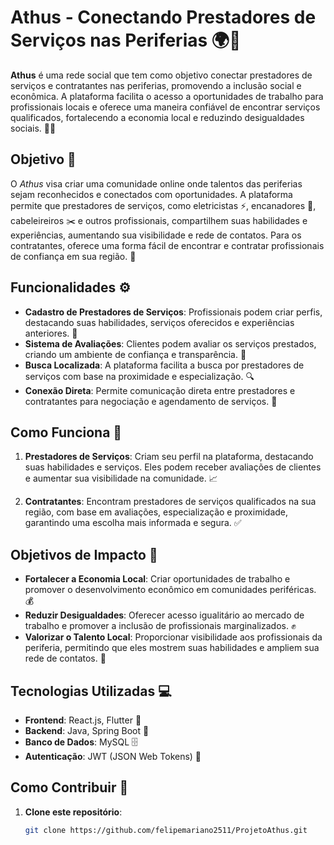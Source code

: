 # Athus - Conectando Prestadores de Serviços nas Periferias 🌍🤝

**Athus** é uma rede social que tem como objetivo conectar prestadores de serviços e contratantes nas periferias, promovendo a inclusão social e econômica. A plataforma facilita o acesso a oportunidades de trabalho para profissionais locais e oferece uma maneira confiável de encontrar serviços qualificados, fortalecendo a economia local e reduzindo desigualdades sociais. 💼💪

## Objetivo 🎯

O *Athus* visa criar uma comunidade online onde talentos das periferias sejam reconhecidos e conectados com oportunidades. A plataforma permite que prestadores de serviços, como eletricistas ⚡, encanadores 🔧, cabeleireiros ✂️ e outros profissionais, compartilhem suas habilidades e experiências, aumentando sua visibilidade e rede de contatos. Para os contratantes, oferece uma forma fácil de encontrar e contratar profissionais de confiança em sua região. 📍

## Funcionalidades ⚙️

- **Cadastro de Prestadores de Serviços**: Profissionais podem criar perfis, destacando suas habilidades, serviços oferecidos e experiências anteriores. 📝
- **Sistema de Avaliações**: Clientes podem avaliar os serviços prestados, criando um ambiente de confiança e transparência. 🌟
- **Busca Localizada**: A plataforma facilita a busca por prestadores de serviços com base na proximidade e especialização. 🔍
- **Conexão Direta**: Permite comunicação direta entre prestadores e contratantes para negociação e agendamento de serviços. 📱

## Como Funciona 🔄

1. **Prestadores de Serviços**: Criam seu perfil na plataforma, destacando suas habilidades e serviços. Eles podem receber avaliações de clientes e aumentar sua visibilidade na comunidade. 📈
   
2. **Contratantes**: Encontram prestadores de serviços qualificados na sua região, com base em avaliações, especialização e proximidade, garantindo uma escolha mais informada e segura. ✅

## Objetivos de Impacto 🌱

- **Fortalecer a Economia Local**: Criar oportunidades de trabalho e promover o desenvolvimento econômico em comunidades periféricas. 💰
- **Reduzir Desigualdades**: Oferecer acesso igualitário ao mercado de trabalho e promover a inclusão de profissionais marginalizados. ✊
- **Valorizar o Talento Local**: Proporcionar visibilidade aos profissionais da periferia, permitindo que eles mostrem suas habilidades e ampliem sua rede de contatos. 🌟

## Tecnologias Utilizadas 💻

- **Frontend**: React.js, Flutter 📱
- **Backend**: Java, Spring Boot 🔧
- **Banco de Dados**: MySQL 🗄️
- **Autenticação**: JWT (JSON Web Tokens) 🔐

## Como Contribuir 🤗

1. **Clone este repositório**:

   ```bash
   git clone https://github.com/felipemariano2511/ProjetoAthus.git
